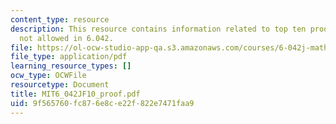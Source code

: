 ```yaml
---
content_type: resource
description: This resource contains information related to top ten proof techniques
  not allowed in 6.042.
file: https://ol-ocw-studio-app-qa.s3.amazonaws.com/courses/6-042j-mathematics-for-computer-science-fall-2010/9f565760fc876e8ce22f822e7471faa9_MIT6_042JF10_proof.pdf
file_type: application/pdf
learning_resource_types: []
ocw_type: OCWFile
resourcetype: Document
title: MIT6_042JF10_proof.pdf
uid: 9f565760-fc87-6e8c-e22f-822e7471faa9
---
```

